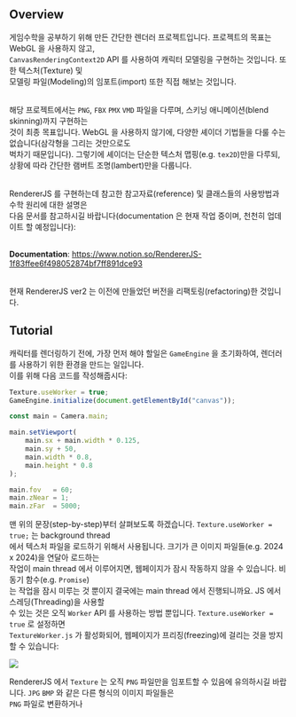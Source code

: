 ## Overview
게임수학을 공부하기 위해 만든 간단한 렌더러 프로젝트입니다. 프로젝트의 목표는 WebGL 을 사용하지 않고, <br>
`CanvasRenderingContext2D` API 를 사용하여 캐릭터 모델링을 구현하는 것입니다. 또한 텍스처(Texture) 및 <br>
모델링 파일(Modeling)의 임포트(import) 또한 직접 해보는 것입니다. <br><br>

해당 프로젝트에서는 `PNG`, `FBX` `PMX` `VMD` 파일을 다루며, 스키닝 애니메이션(blend skinning)까지 구현하는 <br>
것이 최종 목표입니다. WebGL 을 사용하지 않기에, 다양한 셰이더 기법들을 다룰 수는 없습니다(삼각형을 그리는 것만으로도 <br>
벅차기 때문입니다). 그렇기에 셰이더는 단순한 텍스처 맵핑(e.g. `tex2D`)만을 다루되, 상황에 따라 간단한 램버트 조명(lambert)만을 다룹니다. <br><br>

RendererJS 를 구현하는데 참고한 참고자료(reference) 및 클래스들의 사용방법과 수학 원리에 대한 설명은 <br>
다음 문서를 참고하시길 바랍니다(documentation 은 현재 작업 중이며, 천천히 업데이트 할 예정입니다): <br><br>

**Documentation**: https://www.notion.so/RendererJS-1f83ffee6f498052874bf7ff891dce93 <br><br>

현재 RendererJS ver2 는 이전에 만들었던 버전을 리팩토링(refactoring)한 것입니다. 

## Tutorial
캐릭터를 렌더링하기 전에, 가장 먼저 해야 할일은 `GameEngine` 을 초기화하여, 렌더러를 사용하기 위한 환경을 만드는 일입니다. <br>
이를 위해 다음 코드를 작성해줍시다:

``` js
Texture.useWorker = true;
GameEngine.initialize(document.getElementById("canvas"));

const main = Camera.main;

main.setViewport(
    main.sx + main.width * 0.125,
    main.sy + 50,
    main.width * 0.8,
    main.height * 0.8
);

main.fov   = 60;
main.zNear = 1;
main.zFar  = 5000;
```

맨 위의 문장(step-by-step)부터 살펴보도록 하겠습니다. `Texture.useWorker = true;` 는 background thread <br>
에서 텍스처 파일을 로드하기 위해서 사용됩니다. 크기가 큰 이미지 파일들(e.g. 2024 x 2024)을 연달아 로드하는 <br>
작업이 main thread 에서 이루어지면, 웹페이지가 잠시 작동하지 않을 수 있습니다. 비동기 함수(e.g. `Promise`) <br>
는 작업을 잠시 미루는 것 뿐이지 결국에는 main thread 에서 진행되니까요. JS 에서 스레딩(Threading)을 사용할 <br>
수 있는 것은 오직 `Worker` API 를 사용하는 방법 뿐입니다. `Texture.useWorker = true` 로 설정하면 <br>
`TextureWorker.js` 가 활성화되어, 웹페이지가 프리징(freezing)에 걸리는 것을 방지할 수 있습니다:

<img src="https://file.notion.so/f/f/fe6e2013-3ec2-466b-a297-5e801e33afd0/916507d0-ec2e-4a07-85b9-b14579834a5b/%EB%85%B9%ED%99%94_2025_06_24_13_51_07_509.gif?table=block&id=21c3ffee-6f49-8014-84d5-c1333bb49190&spaceId=fe6e2013-3ec2-466b-a297-5e801e33afd0&expirationTimestamp=1753646400000&signature=eHcwrbJq5SnDrUg_8lH8i-HTCZ1TFOWH4R9qzpyNmq0">

RendererJS 에서 `Texture` 는 오직 `PNG` 파일만을 임포트할 수 있음에 유의하시길 바랍니다. `JPG` `BMP` 와 같은 다른 형식의 이미지 파일들은 <br>
`PNG` 파일로 변환하거나 



